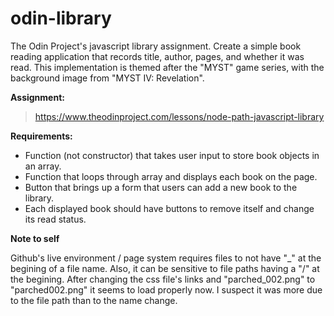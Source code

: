 # odin-library
The Odin Project's javascript library assignment. Create a simple book reading application that records title, author, pages, and whether it was read.
This implementation is themed after the "MYST" game series, with the background image from "MYST IV: Revelation".

**Assignment:**
> https://www.theodinproject.com/lessons/node-path-javascript-library

**Requirements:**

- Function (not constructor) that takes user input to store book objects in an array.
- Function that loops through array and displays each book on the page.
- Button that brings up a form that users can add a new book to the library.
- Each displayed book should have buttons to remove itself and change its read status.

**Note to self**

Github's live environment / page system requires files to not have "_" at the begining of a file name. Also, it can be sensitive to file paths having a "/" at the begining. After changing the css file's links and "parched_002.png" to "parched002.png" it seems to load properly now. I suspect it was more due to the file path than to the name change.
